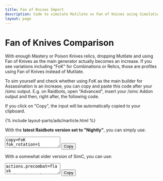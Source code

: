 ```yaml
---
title: Fan of Knives Import
description: Code to simulate Mutilate vs Fan of Knives using SimulationCraft
layout: page
---
```


Fan of Knives Comparison
========================

With enough Mastery or Poison Knives relics, dropping Mutilate and using Fan of Knives as the main generator actually becomes an increase. If you see variations including "FoK" for Combinations or Relics, those are profiles using Fan of Knives instead of Mutilate.

To sim yourself and check whether using FoK as the main builder for Assassination is an increase, you can copy and paste this code after your /simc output. E.g. on Raidbots, open "Advanced", insert your /simc Addon output and then, right after, the following code.

If you click on "Copy", the input will be automatically copied to your clipboard.

{% include layout-parts/ads/inarticle.html %}

With the **latest Raidbots version set to "Nightly"**, you can simply use:

<p class="crucibleweight">
  <textarea id="fokstring" class="form-control" readonly>
copy=FoK
fok_rotation=1
  </textarea>
  <button class="btn btn-default" onclick="window.herodamage.copyToClipboard('fokstring');">Copy</button>
</p>

With a somewhat older version of SimC, you can use:

<p class="crucibleweight">
  <textarea id="fokstring" class="form-control" readonly>
actions.precombat=flask
actions.precombat+=/augmentation
actions.precombat+=/food
# Snapshot raid buffed stats before combat begins and pre-potting is done.
actions.precombat+=/snapshot_stats
actions.precombat+=/apply_poison
actions.precombat+=/stealth
actions.precombat+=/potion
actions.precombat+=/marked_for_death,if=raid_event.adds.in>40

# Executed every time the actor is available.
actions=variable,name=energy_regen_combined,value=energy.regen+poisoned_bleeds*(7+talent.venom_rush.enabled*3)%2
actions+=/variable,name=energy_time_to_max_combined,value=energy.deficit%variable.energy_regen_combined
actions+=/call_action_list,name=cds
actions+=/call_action_list,name=maintain
# The 'active_dot.rupture>=spell_targets.rupture' means that we don't want to envenom as long as we can multi-rupture (i.e. units that don't have rupture yet).
actions+=/call_action_list,name=finish,if=(!talent.exsanguinate.enabled|cooldown.exsanguinate.remains>2)&(!dot.rupture.refreshable|(dot.rupture.exsanguinated&dot.rupture.remains>=3.5)|target.time_to_die-dot.rupture.remains<=6)&active_dot.rupture>=spell_targets.rupture
actions+=/call_action_list,name=build,if=combo_points.deficit>1|energy.deficit<=25+variable.energy_regen_combined

# Builders
actions.build=hemorrhage,if=refreshable
actions.build+=/hemorrhage,cycle_targets=1,if=refreshable&dot.rupture.ticking&spell_targets.fan_of_knives<2+equipped.insignia_of_ravenholdt
actions.build+=/fan_of_knives,if=spell_targets>=2+equipped.insignia_of_ravenholdt|buff.the_dreadlords_deceit.stack>=29
actions.build+=/mutilate,cycle_targets=1,if=dot.deadly_poison_dot.refreshable
actions.build+=/mutilate

# Cooldowns
actions.cds=potion,if=buff.bloodlust.react|target.time_to_die<=60|debuff.vendetta.up&cooldown.vanish.remains<5
actions.cds+=/use_items
actions.cds+=/blood_fury,if=debuff.vendetta.up
actions.cds+=/berserking,if=debuff.vendetta.up
actions.cds+=/arcane_torrent,if=dot.kingsbane.ticking&!buff.envenom.up&energy.deficit>=15+variable.energy_regen_combined*gcd.remains*1.1
actions.cds+=/marked_for_death,target_if=min:target.time_to_die,if=target.time_to_die<combo_points.deficit*1.5|(raid_event.adds.in>40&combo_points.deficit>=cp_max_spend)
actions.cds+=/vendetta,if=!talent.exsanguinate.enabled|dot.rupture.ticking
actions.cds+=/exsanguinate,if=!set_bonus.tier20_4pc&(prev_gcd.1.rupture&dot.rupture.remains>4+4*cp_max_spend&!stealthed.rogue|dot.garrote.pmultiplier>1&!cooldown.vanish.up&buff.subterfuge.up)
actions.cds+=/exsanguinate,if=set_bonus.tier20_4pc&dot.garrote.remains>20&dot.rupture.remains>4+4*cp_max_spend
# Nightstalker w/o Exsanguinate: Vanish Envenom if Mantle & T19_4PC, else Vanish Rupture
actions.cds+=/vanish,if=talent.nightstalker.enabled&combo_points>=cp_max_spend&!talent.exsanguinate.enabled&mantle_duration=0&((equipped.mantle_of_the_master_assassin&set_bonus.tier19_4pc)|((!equipped.mantle_of_the_master_assassin|!set_bonus.tier19_4pc)&(dot.rupture.refreshable|debuff.vendetta.up)))
actions.cds+=/vanish,if=talent.nightstalker.enabled&combo_points>=cp_max_spend&talent.exsanguinate.enabled&cooldown.exsanguinate.remains<1&(dot.rupture.ticking|time>10)
actions.cds+=/vanish,if=talent.subterfuge.enabled&equipped.mantle_of_the_master_assassin&(debuff.vendetta.up|target.time_to_die<10)&mantle_duration=0
actions.cds+=/vanish,if=talent.subterfuge.enabled&!equipped.mantle_of_the_master_assassin&!stealthed.rogue&dot.garrote.refreshable&((spell_targets.fan_of_knives<=3&combo_points.deficit>=1+spell_targets.fan_of_knives)|(spell_targets.fan_of_knives>=4&combo_points.deficit>=4))
actions.cds+=/vanish,if=talent.shadow_focus.enabled&variable.energy_time_to_max_combined>=2&combo_points.deficit>=4
actions.cds+=/toxic_blade,if=combo_points.deficit>=1+(mantle_duration>=0.2)&dot.rupture.remains>8&cooldown.vendetta.remains>10

# Finishers
actions.finish=death_from_above,if=combo_points>=5
actions.finish+=/envenom,if=combo_points>=4+(talent.deeper_stratagem.enabled&!set_bonus.tier19_4pc)&(debuff.vendetta.up|mantle_duration>=0.2|debuff.surge_of_toxins.remains<0.2|energy.deficit<=25+variable.energy_regen_combined)
actions.finish+=/envenom,if=talent.elaborate_planning.enabled&combo_points>=3+!talent.exsanguinate.enabled&buff.elaborate_planning.remains<0.2

# Kingsbane
# Sinister Circulation makes it worth to cast Kingsbane on CD except if you're [stealthed w/ Nighstalker and have Mantle & T19_4PC to Envenom] or before vendetta if you have mantle during the opener.
actions.kb=kingsbane,if=artifact.sinister_circulation.enabled&!(equipped.duskwalkers_footpads&equipped.convergence_of_fates&artifact.master_assassin.rank>=6)&(time>25|!equipped.mantle_of_the_master_assassin|(debuff.vendetta.up&debuff.surge_of_toxins.up))&(talent.subterfuge.enabled|!stealthed.rogue|(talent.nightstalker.enabled&(!equipped.mantle_of_the_master_assassin|!set_bonus.tier19_4pc)))
actions.kb+=/kingsbane,if=buff.envenom.up&((debuff.vendetta.up&debuff.surge_of_toxins.up)|cooldown.vendetta.remains<=5.8|cooldown.vendetta.remains>=10)

# Maintain
actions.maintain=rupture,if=talent.nightstalker.enabled&stealthed.rogue&!set_bonus.tier21_2pc&(!equipped.mantle_of_the_master_assassin|!set_bonus.tier19_4pc)&(talent.exsanguinate.enabled|target.time_to_die-remains>4)
actions.maintain+=/garrote,cycle_targets=1,if=talent.subterfuge.enabled&stealthed.rogue&combo_points.deficit>=1&set_bonus.tier20_4pc&((dot.garrote.remains<=13&!debuff.toxic_blade.up)|pmultiplier<=1)&!exsanguinated
actions.maintain+=/garrote,cycle_targets=1,if=talent.subterfuge.enabled&stealthed.rogue&combo_points.deficit>=1&!set_bonus.tier20_4pc&refreshable&(!exsanguinated|remains<=tick_time*2)&target.time_to_die-remains>2
actions.maintain+=/garrote,cycle_targets=1,if=talent.subterfuge.enabled&stealthed.rogue&combo_points.deficit>=1&!set_bonus.tier20_4pc&remains<=10&pmultiplier<=1&!exsanguinated&target.time_to_die-remains>2
actions.maintain+=/rupture,if=!talent.exsanguinate.enabled&combo_points>=3&!ticking&mantle_duration<=0.2&target.time_to_die>6
actions.maintain+=/rupture,if=talent.exsanguinate.enabled&((combo_points>=cp_max_spend&cooldown.exsanguinate.remains<1)|(!ticking&(time>10|combo_points>=2+artifact.urge_to_kill.enabled)))
actions.maintain+=/rupture,cycle_targets=1,if=combo_points>=4&refreshable&(pmultiplier<=1|remains<=tick_time)&(!exsanguinated|remains<=tick_time*2)&target.time_to_die-remains>6
actions.maintain+=/call_action_list,name=kb,if=combo_points.deficit>=1+(mantle_duration>=0.2)&(!talent.exsanguinate.enabled|!cooldown.exanguinate.up|time>9)
actions.maintain+=/pool_resource,for_next=1
actions.maintain+=/garrote,cycle_targets=1,if=(!talent.subterfuge.enabled|!(cooldown.vanish.up&cooldown.vendetta.remains<=4))&combo_points.deficit>=1&refreshable&(pmultiplier<=1|remains<=tick_time)&(!exsanguinated|remains<=tick_time*2)&target.time_to_die-remains>4
actions.maintain+=/garrote,if=set_bonus.tier20_4pc&talent.exsanguinate.enabled&prev_gcd.1.rupture&cooldown.exsanguinate.remains<1&(!cooldown.vanish.up|time>12)

copy=FoK
actions.precombat=flask
actions.precombat+=/augmentation
actions.precombat+=/food
# Snapshot raid buffed stats before combat begins and pre-potting is done.
actions.precombat+=/snapshot_stats
actions.precombat+=/apply_poison
actions.precombat+=/stealth
actions.precombat+=/potion
actions.precombat+=/marked_for_death,if=raid_event.adds.in>40

# Executed every time the actor is available.
actions=variable,name=energy_regen_combined,value=energy.regen+poisoned_bleeds*(7+talent.venom_rush.enabled*3)%2
actions+=/variable,name=energy_time_to_max_combined,value=energy.deficit%variable.energy_regen_combined
actions+=/call_action_list,name=cds
actions+=/call_action_list,name=maintain
# The 'active_dot.rupture>=spell_targets.rupture' means that we don't want to envenom as long as we can multi-rupture (i.e. units that don't have rupture yet).
actions+=/call_action_list,name=finish,if=(!talent.exsanguinate.enabled|cooldown.exsanguinate.remains>2)&(!dot.rupture.refreshable|(dot.rupture.exsanguinated&dot.rupture.remains>=3.5)|target.time_to_die-dot.rupture.remains<=6)&active_dot.rupture>=spell_targets.rupture
actions+=/call_action_list,name=build,if=combo_points.deficit>1|energy.deficit<=25+variable.energy_regen_combined

# Builders
actions.build=hemorrhage,if=refreshable
actions.build+=/hemorrhage,cycle_targets=1,if=refreshable&dot.rupture.ticking&spell_targets.fan_of_knives<2+equipped.insignia_of_ravenholdt
actions.build+=/fan_of_knives,if=spell_targets>=2+equipped.insignia_of_ravenholdt|buff.the_dreadlords_deceit.stack>=29
actions.build+=/mutilate,cycle_targets=1,if=dot.deadly_poison_dot.refreshable
actions.build+=/fan_of_knives

# Cooldowns
actions.cds=potion,if=buff.bloodlust.react|target.time_to_die<=60|debuff.vendetta.up&cooldown.vanish.remains<5
actions.cds+=/use_items
actions.cds+=/blood_fury,if=debuff.vendetta.up
actions.cds+=/berserking,if=debuff.vendetta.up
actions.cds+=/arcane_torrent,if=dot.kingsbane.ticking&!buff.envenom.up&energy.deficit>=15+variable.energy_regen_combined*gcd.remains*1.1
actions.cds+=/marked_for_death,target_if=min:target.time_to_die,if=target.time_to_die<combo_points.deficit*1.5|(raid_event.adds.in>40&combo_points.deficit>=cp_max_spend)
actions.cds+=/vendetta,if=!talent.exsanguinate.enabled|dot.rupture.ticking
actions.cds+=/exsanguinate,if=!set_bonus.tier20_4pc&(prev_gcd.1.rupture&dot.rupture.remains>4+4*cp_max_spend&!stealthed.rogue|dot.garrote.pmultiplier>1&!cooldown.vanish.up&buff.subterfuge.up)
actions.cds+=/exsanguinate,if=set_bonus.tier20_4pc&dot.garrote.remains>20&dot.rupture.remains>4+4*cp_max_spend
# Nightstalker w/o Exsanguinate: Vanish Envenom if Mantle & T19_4PC, else Vanish Rupture
actions.cds+=/vanish,if=talent.nightstalker.enabled&combo_points>=cp_max_spend&!talent.exsanguinate.enabled&mantle_duration=0&((equipped.mantle_of_the_master_assassin&set_bonus.tier19_4pc)|((!equipped.mantle_of_the_master_assassin|!set_bonus.tier19_4pc)&(dot.rupture.refreshable|debuff.vendetta.up)))
actions.cds+=/vanish,if=talent.nightstalker.enabled&combo_points>=cp_max_spend&talent.exsanguinate.enabled&cooldown.exsanguinate.remains<1&(dot.rupture.ticking|time>10)
actions.cds+=/vanish,if=talent.subterfuge.enabled&equipped.mantle_of_the_master_assassin&(debuff.vendetta.up|target.time_to_die<10)&mantle_duration=0
actions.cds+=/vanish,if=talent.subterfuge.enabled&!equipped.mantle_of_the_master_assassin&!stealthed.rogue&dot.garrote.refreshable&((spell_targets.fan_of_knives<=3&combo_points.deficit>=1+spell_targets.fan_of_knives)|(spell_targets.fan_of_knives>=4&combo_points.deficit>=4))
actions.cds+=/vanish,if=talent.shadow_focus.enabled&variable.energy_time_to_max_combined>=2&combo_points.deficit>=4
actions.cds+=/toxic_blade,if=combo_points.deficit>=1+(mantle_duration>=0.2)&dot.rupture.remains>8&cooldown.vendetta.remains>10

# Finishers
actions.finish=death_from_above,if=combo_points>=5
actions.finish+=/envenom,if=combo_points>=4+(talent.deeper_stratagem.enabled&!set_bonus.tier19_4pc)&(debuff.vendetta.up|mantle_duration>=0.2|debuff.surge_of_toxins.remains<0.2|energy.deficit<=25+variable.energy_regen_combined)
actions.finish+=/envenom,if=talent.elaborate_planning.enabled&combo_points>=3+!talent.exsanguinate.enabled&buff.elaborate_planning.remains<0.2

# Kingsbane
# Sinister Circulation makes it worth to cast Kingsbane on CD except if you're [stealthed w/ Nighstalker and have Mantle & T19_4PC to Envenom] or before vendetta if you have mantle during the opener.
actions.kb=kingsbane,if=artifact.sinister_circulation.enabled&!(equipped.duskwalkers_footpads&equipped.convergence_of_fates&artifact.master_assassin.rank>=6)&(time>25|!equipped.mantle_of_the_master_assassin|(debuff.vendetta.up&debuff.surge_of_toxins.up))&(talent.subterfuge.enabled|!stealthed.rogue|(talent.nightstalker.enabled&(!equipped.mantle_of_the_master_assassin|!set_bonus.tier19_4pc)))
actions.kb+=/kingsbane,if=buff.envenom.up&((debuff.vendetta.up&debuff.surge_of_toxins.up)|cooldown.vendetta.remains<=5.8|cooldown.vendetta.remains>=10)

# Maintain
actions.maintain=rupture,if=talent.nightstalker.enabled&stealthed.rogue&!set_bonus.tier21_2pc&(!equipped.mantle_of_the_master_assassin|!set_bonus.tier19_4pc)&(talent.exsanguinate.enabled|target.time_to_die-remains>4)
actions.maintain+=/garrote,cycle_targets=1,if=talent.subterfuge.enabled&stealthed.rogue&combo_points.deficit>=1&set_bonus.tier20_4pc&((dot.garrote.remains<=13&!debuff.toxic_blade.up)|pmultiplier<=1)&!exsanguinated
actions.maintain+=/garrote,cycle_targets=1,if=talent.subterfuge.enabled&stealthed.rogue&combo_points.deficit>=1&!set_bonus.tier20_4pc&refreshable&(!exsanguinated|remains<=tick_time*2)&target.time_to_die-remains>2
actions.maintain+=/garrote,cycle_targets=1,if=talent.subterfuge.enabled&stealthed.rogue&combo_points.deficit>=1&!set_bonus.tier20_4pc&remains<=10&pmultiplier<=1&!exsanguinated&target.time_to_die-remains>2
actions.maintain+=/rupture,if=!talent.exsanguinate.enabled&combo_points>=3&!ticking&mantle_duration<=0.2&target.time_to_die>6
actions.maintain+=/rupture,if=talent.exsanguinate.enabled&((combo_points>=cp_max_spend&cooldown.exsanguinate.remains<1)|(!ticking&(time>10|combo_points>=2+artifact.urge_to_kill.enabled)))
actions.maintain+=/rupture,cycle_targets=1,if=combo_points>=4&refreshable&(pmultiplier<=1|remains<=tick_time)&(!exsanguinated|remains<=tick_time*2)&target.time_to_die-remains>6
actions.maintain+=/call_action_list,name=kb,if=combo_points.deficit>=1+(mantle_duration>=0.2)&(!talent.exsanguinate.enabled|!cooldown.exanguinate.up|time>9)
actions.maintain+=/pool_resource,for_next=1
actions.maintain+=/garrote,cycle_targets=1,if=(!talent.subterfuge.enabled|!(cooldown.vanish.up&cooldown.vendetta.remains<=4))&combo_points.deficit>=1&refreshable&(pmultiplier<=1|remains<=tick_time)&(!exsanguinated|remains<=tick_time*2)&target.time_to_die-remains>4
actions.maintain+=/garrote,if=set_bonus.tier20_4pc&talent.exsanguinate.enabled&prev_gcd.1.rupture&cooldown.exsanguinate.remains<1&(!cooldown.vanish.up|time>12)
  </textarea>
  <button class="btn btn-default" onclick="window.herodamage.copyToClipboard('fokstring');">Copy</button>
</p>

